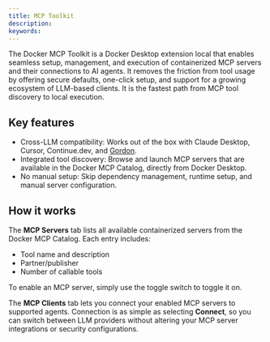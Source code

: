 ```yaml
---
title: MCP Toolkit
description:
keywords: 
---
```


The Docker MCP Toolkit is a Docker Desktop extension local that enables seamless setup, management, and execution of containerized MCP servers and their connections to AI agents. It removes the friction from tool usage by offering secure defaults, one-click setup, and support for a growing ecosystem of LLM-based clients. It is the fastest path from MCP tool discovery to local execution.

## Key features

- Cross-LLM compatibility: Works out of the box with Claude Desktop, Cursor, Continue.dev, and [Gordon](/manuals/ai/gordon/mcp/gordon-mcp-server.md).
- Integrated tool discovery: Browse and launch MCP servers that are available in the Docker MCP Catalog, directly from Docker Desktop.
- No manual setup: Skip dependency management, runtime setup, and manual server configuration.

## How it works

The **MCP Servers** tab lists all available containerized servers from the Docker MCP Catalog. Each entry includes:

- Tool name and description
- Partner/publisher
- Number of callable tools

To enable an MCP server, simply use the toggle switch to toggle it on.

The **MCP Clients** tab lets you connect your enabled MCP servers to supported agents. Connection is as simple as selecting **Connect**, so you can switch between LLM providers without altering your MCP server integrations or security configurations.

